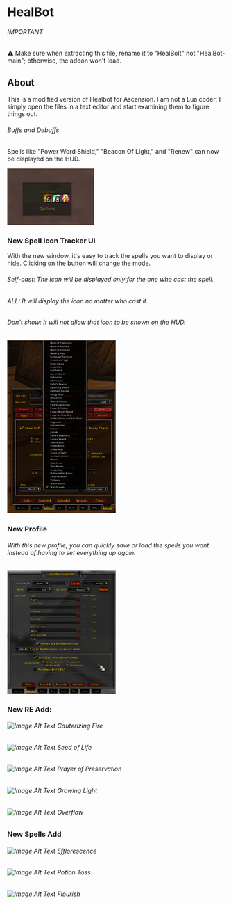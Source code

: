 # HealBot
###### IMPORTANT
:warning: Make sure when extracting this file, rename it to "HealBolt" not "HealBot-main"; otherwise, the addon won't load.

 ## About
This is a modified version of Healbot for Ascension. I am not a Lua coder; I simply open the files in a text editor and start examining them to figure things out.
###### Buffs and Debuffs
Spells like "Power Word Shield," "Beacon Of Light," and "Renew" can now be displayed on the HUD.

<img src="https://github.com/Rukstone/Healbot_Updateds/blob/Rukstone/Features_Updates/Images/Example_Spells_Displayed_on_HUD.png?raw=true" alt="Image Alt Text" style="width: 200px;">

### New Spell Icon Tracker UI
With the new window, it's easy to track the spells you want to display or hide. Clicking on the button will change the mode.
###### Self-cast: The icon will be displayed only for the one who cast the spell.
###### ALL: It will display the icon no matter who cast it.
###### Don't show: It will not allow that icon to be shown on the HUD.

<img src="https://github.com/Rukstone/Healbot_Updateds/blob/Rukstone/Features_Updates/Images/Old_HealBotTab_SpellTracker.png?raw=true" alt="Image Alt Text" style="width: 250px;">


### New Profile
###### With this new profile, you can quickly save or load the spells you want instead of having to set everything up again.

<img src="https://github.com/Rukstone/Healbot_Updateds/blob/Rukstone/Features_Updates/Images/Spell_Combo_Set_Profile.png?raw=true" alt="Image Alt Text" style="width: 250px;">


### New RE Add:
 ###### <img src="https://db.ascension.gg/static/images/wow/icons/large/spell_fire_flamebolt.jpg" alt="Image Alt Text" style="width: 25px;"> Cauterizing Fire
 ###### <img src="https://db.ascension.gg/static/images/wow/icons/large/spell_nature_regeneration_02.jpg" alt="Image Alt Text" style="width: 25px;"> Seed of Life
 ###### <img src="https://db.ascension.gg/static/images/wow/icons/large/ability_priest_spiritoftheredeemer.jpg" alt="Image Alt Text" style="width: 25px;"> Prayer of Preservation
 ###### <img src="https://db.ascension.gg/static/images/wow/icons/large/ability_paladin_lightoftheprotector.jpg" alt="Image Alt Text" style="width: 25px;"> Growing Light
 ###### <img src="https://db.ascension.gg/static/images/wow/icons/large/ability_mount_pandarenkitemount_green.jpg" alt="Image Alt Text" style="width: 25px;"> Overflow
### New Spells Add
 ###### <img src="https://db.ascension.gg/static/images/wow/icons/large/inv_misc_herb_talandrasrose.jpg" alt="Image Alt Text" style="width: 25px;"> Efflorescence
 ###### <img src="https://db.ascension.gg/static/images/wow/icons/large/ability_monk_drunkenhaze.jpg" alt="Image Alt Text" style="width: 25px;"> Potion Toss
 ###### <img src="https://db.ascension.gg/static/images/wow/icons/large/spell_druid_wildburst.jpg" alt="Image Alt Text" style="width: 25px;"> Flourish

 

